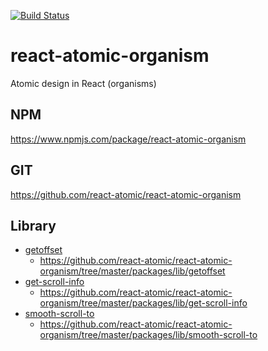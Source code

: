 [![Build Status](https://travis-ci.org/react-atomic/react-atomic-organism.svg?branch=master)](https://travis-ci.org/react-atomic/react-atomic-organism) 

# react-atomic-organism
Atomic design in React (organisms)

## NPM
https://www.npmjs.com/package/react-atomic-organism

## GIT
https://github.com/react-atomic/react-atomic-organism

## Library
* [getoffset](http://npm.im/getoffset)
   * https://github.com/react-atomic/react-atomic-organism/tree/master/packages/lib/getoffset
* [get-scroll-info](http://npm.im/get-scroll-info)
   * https://github.com/react-atomic/react-atomic-organism/tree/master/packages/lib/get-scroll-info
* [smooth-scroll-to](http://npm.im/smooth-scroll-to)
   * https://github.com/react-atomic/react-atomic-organism/tree/master/packages/lib/smooth-scroll-to 
